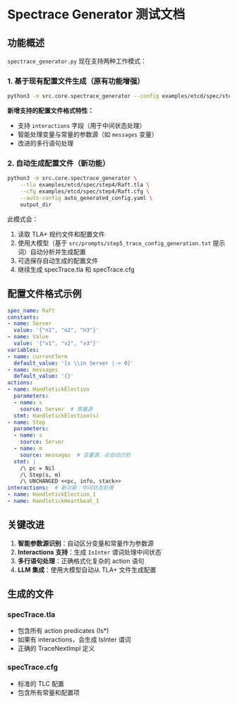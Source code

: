 # Spectrace Generator 测试文档

## 功能概述

`spectrace_generator.py` 现在支持两种工作模式：

### 1. 基于现有配置文件生成（原有功能增强）

```bash
python3 -m src.core.spectrace_generator --config examples/etcd/spec/step5/raft_config.yaml output_dir
```

**新增支持的配置文件格式特性：**
- 支持 `interactions` 字段（用于中间状态处理）
- 智能处理变量与常量的参数源（如 `messages` 变量）
- 改进的多行语句处理

### 2. 自动生成配置文件（新功能）

```bash
python3 -m src.core.spectrace_generator \
    --tla examples/etcd/spec/step4/Raft.tla \
    --cfg examples/etcd/spec/step4/Raft.cfg \
    --auto-config auto_generated_config.yaml \
    output_dir
```

此模式会：
1. 读取 TLA+ 规约文件和配置文件
2. 使用大模型（基于 `src/prompts/step5_trace_config_generation.txt` 提示词）自动分析并生成配置
3. 可选保存自动生成的配置文件
4. 继续生成 specTrace.tla 和 specTrace.cfg

## 配置文件格式示例

```yaml
spec_name: Raft
constants:
- name: Server
  value: '{"n1", "n2", "n3"}'
- name: Value  
  value: '{"v1", "v2", "v3"}'
variables:
- name: currentTerm
  default_value: '[s \\in Server |-> 0]'
- name: messages
  default_value: '{}'
actions:
- name: HandletickElection
  parameters:
  - name: s
    source: Server  # 常量源
  stmt: HandletickElection(s)
- name: Step
  parameters:
  - name: s
    source: Server
  - name: m
    source: messages  # 变量源，会自动识别
  stmt: |
    /\ pc = Nil
    /\ Step(s, m) 
    /\ UNCHANGED <<pc, info, stack>>
interactions:  # 新功能：中间状态处理
- name: HandletickElection_1
- name: HandletickHeartbeat_1
```

## 关键改进

1. **智能参数源识别**：自动区分变量和常量作为参数源
2. **Interactions 支持**：生成 `IsInter` 谓词处理中间状态
3. **多行语句处理**：正确格式化复杂的 action 语句
4. **LLM 集成**：使用大模型自动从 TLA+ 文件生成配置

## 生成的文件

### specTrace.tla
- 包含所有 action predicates (Is*)
- 如果有 interactions，会生成 IsInter 谓词
- 正确的 TraceNextImpl 定义

### specTrace.cfg  
- 标准的 TLC 配置
- 包含所有常量和配置项 